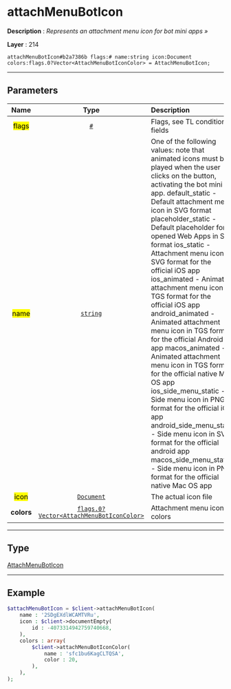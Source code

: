 # attachMenuBotIcon

**Description** : *Represents an attachment menu icon for bot mini apps &raquo;*

**Layer** : 214

```tl
attachMenuBotIcon#b2a7386b flags:# name:string icon:Document colors:flags.0?Vector<AttachMenuBotIconColor> = AttachMenuBotIcon;
```

---

## Parameters

| Name | Type | Description |
| :---: | :---: | :--- |
| <mark>flags</mark> | [`#`](type/#) | Flags, see TL conditional fields |
| <mark>name</mark> | [`string`](type/string) | One of the following values: note that animated icons must be played when the user clicks on the button, activating the bot mini app. default_static - Default attachment menu icon in SVG format placeholder_static - Default placeholder for opened Web Apps in SVG format ios_static - Attachment menu icon in SVG format for the official iOS app ios_animated - Animated attachment menu icon in TGS format for the official iOS app android_animated - Animated attachment menu icon in TGS format for the official Android app macos_animated - Animated attachment menu icon in TGS format for the official native Mac OS app ios_side_menu_static - Side menu icon in PNG format for the official iOS app android_side_menu_static - Side menu icon in SVG format for the official android app macos_side_menu_static - Side menu icon in PNG format for the official native Mac OS app |
| <mark>icon</mark> | [`Document`](type/Document) | The actual icon file |
| **colors** | [`flags.0?Vector<AttachMenuBotIconColor>`](type/AttachMenuBotIconColor) | Attachment menu icon colors |

---

## Type

[AttachMenuBotIcon](type/AttachMenuBotIcon)

---

## Example

```php
$attachMenuBotIcon = $client->attachMenuBotIcon(
	name : '2SDgEXdlWCAMTVRu',
	icon : $client->documentEmpty(
		id : -4073314942759740668,
	),
	colors : array(
		$client->attachMenuBotIconColor(
			name : 'sfc1bu6KagCLTQSA',
			color : 20,
		),
	),
);
```